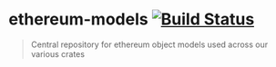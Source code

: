 # ethereum-models [![Build Status](https://travis-ci.org/etherswap/ethereum-models.svg?branch=master)](https://travis-ci.org/antikantian/ethereum-models)

> Central repository for ethereum object models used across our various crates


